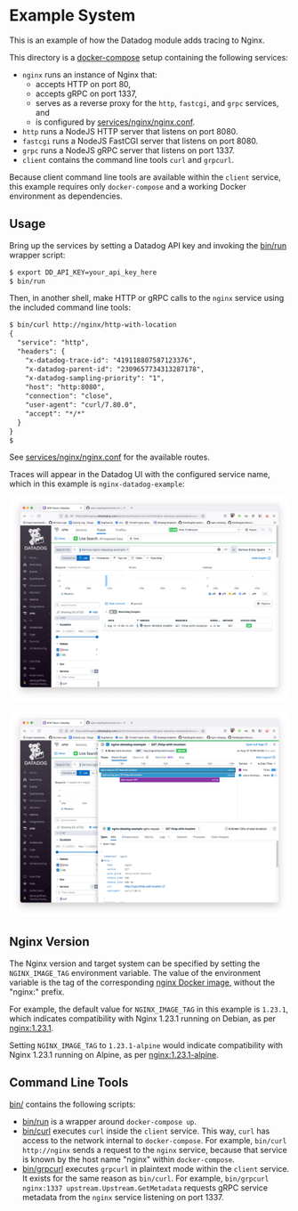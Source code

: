 Example System
==============
This is an example of how the Datadog module adds tracing to Nginx.

This directory is a [docker-compose][3] setup containing the following
services:
- `nginx` runs an instance of Nginx that:
    - accepts HTTP on port 80,
    - accepts gRPC on port 1337,
    - serves as a reverse proxy for the `http`, `fastcgi`, and `grpc` services, and
    - is configured by [services/nginx/nginx.conf](services/nginx/nginx.conf).
- `http` runs a NodeJS HTTP server that listens on port 8080.
- `fastcgi` runs a NodeJS FastCGI server that listens on port 8080.
- `grpc` runs a NodeJS gRPC server that listens on port 1337.
- `client` contains the command line tools `curl` and `grpcurl`.

Because client command line tools are available within the `client` service,
this example requires only `docker-compose` and a working Docker environment as
dependencies.

Usage
-----
Bring up the services by setting a Datadog API key and invoking the
[bin/run](bin/run) wrapper script:
```shell
$ export DD_API_KEY=your_api_key_here
$ bin/run
```
Then, in another shell, make HTTP or gRPC calls to the `nginx` service using
the included command line tools:
```shell
$ bin/curl http://nginx/http-with-location
{
  "service": "http",
  "headers": {
    "x-datadog-trace-id": "419118807587123376",
    "x-datadog-parent-id": "2309657734313287178",
    "x-datadog-sampling-priority": "1",
    "host": "http:8080",
    "connection": "close",
    "user-agent": "curl/7.80.0",
    "accept": "*/*"
  }
}
$
```
See [services/nginx/nginx.conf](services/nginx/nginx.conf) for the available routes.

Traces will appear in the Datadog UI with the configured service name, which in this example is `nginx-datadog-example`:

![screenshot of Datadog trace search UI](images/ui-1.jpg)

![screenshot of Datadog trace flame graph UI](images/ui-2.jpg)

Nginx Version
-------------
The Nginx version and target system can be specified by setting the
`NGINX_IMAGE_TAG` environment variable.  The value of the environment variable
is the tag of the corresponding [nginx Docker image][1], without the "nginx:"
prefix.

For example, the default value for `NGINX_IMAGE_TAG` in this example is `1.23.1`, which indicates compatibility with Nginx 1.23.1 running on Debian, as per [nginx:1.23.1][2].

Setting `NGINX_IMAGE_TAG` to `1.23.1-alpine` would indicate compatibility with Nginx 1.23.1 running on Alpine, as per [nginx:1.23.1-alpine][3].

Command Line Tools
------------------
[bin/](bin/) contains the following scripts:
- [bin/run](bin/run) is a wrapper around `docker-compose up`.
- [bin/curl](bin/curl) executes `curl` inside the `client` service.  This way,
  `curl` has access to the network internal to `docker-compose`.  For example,
  `bin/curl http://nginx` sends a request to the `nginx` service, because that
  service is known by the host name "nginx" within `docker-compose`.
- [bin/grpcurl](bin/grpcurl) executes `grpcurl` in plaintext mode within the
  `client` service.  It exists for the same reason as `bin/curl`.  For example,
  `bin/grpcurl nginx:1337 upstream.Upstream.GetMetadata` requests gRPC service
  metadata from the `nginx` service listening on port 1337.

[1]: https://hub.docker.com/_/nginx/
[2]: https://hub.docker.com/layers/nginx/library/nginx/1.23.1/images/sha256-f26fbadb0acab4a21ecb4e337a326907e61fbec36c9a9b52e725669d99ed1261?context=explore
[3]: https://hub.docker.com/layers/nginx/library/nginx/1.23.1-alpine/images/sha256-2959a35e1b1e61e2419c01e0e457f75497e02d039360a658b66ff2d4caab19c4?context=explore
[4]: https://docs.docker.com/compose/
